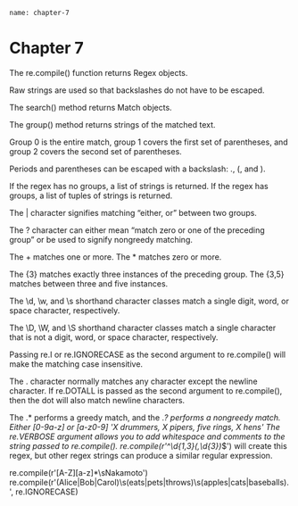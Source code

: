 ```ngMeta
name: chapter-7
```
# Chapter 7
The re.compile() function returns Regex objects.

Raw strings are used so that backslashes do not have to be escaped.

The search() method returns Match objects.

The group() method returns strings of the matched text.

Group 0 is the entire match, group 1 covers the first set of parentheses, and group 2 covers the second set of parentheses.

Periods and parentheses can be escaped with a backslash: \., \(, and \).

If the regex has no groups, a list of strings is returned. If the regex has groups, a list of tuples of strings is returned.

The | character signifies matching “either, or” between two groups.

The ? character can either mean “match zero or one of the preceding group” or be used to signify nongreedy matching.

The + matches one or more. The * matches zero or more.

The {3} matches exactly three instances of the preceding group. The {3,5} matches between three and five instances.

The \d, \w, and \s shorthand character classes match a single digit, word, or space character, respectively.

The \D, \W, and \S shorthand character classes match a single character that is not a digit, word, or space character, respectively.

Passing re.I or re.IGNORECASE as the second argument to re.compile() will make the matching case insensitive.

The . character normally matches any character except the newline character. If re.DOTALL is passed as the second argument to re.compile(), then the dot will also match newline characters.

The .* performs a greedy match, and the .*? performs a nongreedy match.
Either [0-9a-z] or [a-z0-9]
'X drummers, X pipers, five rings, X hens'
The re.VERBOSE argument allows you to add whitespace and comments to the string passed to re.compile().
re.compile(r'^\d{1,3}(,\d{3})*$') will create this regex, but other regex strings can produce a similar regular expression.

re.compile(r'[A-Z][a-z]*\sNakamoto')
re.compile(r'(Alice|Bob|Carol)\s(eats|pets|throws)\s(apples|cats|baseballs)\.', re.IGNORECASE)
